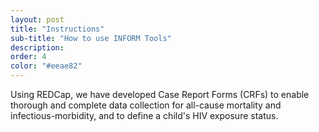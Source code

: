 ```yaml
---
layout: post
title: "Instructions"
sub-title: "How to use INFORM Tools"
description:
order: 4
color: "#eeae82"
---
```


Using REDCap, we have developed Case Report Forms (CRFs) to enable thorough and complete data collection for all-cause mortality and infectious-morbidity, and to define a child's HIV exposure status.
